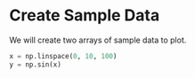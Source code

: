 # Create Sample Data

We will create two arrays of sample data to plot.

```python
x = np.linspace(0, 10, 100)
y = np.sin(x)
```
